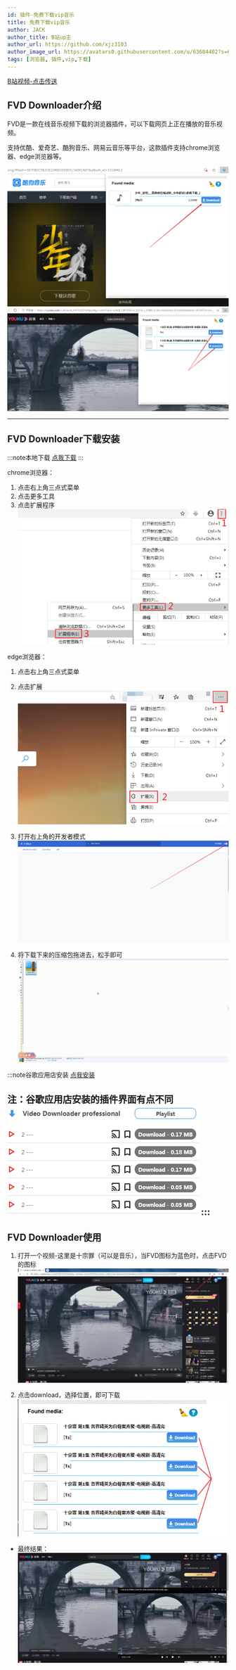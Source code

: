 ```yaml
---
id: 插件-免费下载vip音乐
title: 免费下载vip音乐
author: JACK
author_title: B站up主
author_url: https://github.com/xjz3103
author_image_url: https://avatars0.githubusercontent.com/u/63684402?s=60&v=4
tags: [浏览器, 插件,vip,下载]
---
```


[B站视频-点击传送](https://www.bilibili.com/video/BV1JA411b7hR)

## FVD Downloader介绍
FVD是一款在线音乐视频下载的浏览器插件，可以下载网页上正在播放的音乐视频。

支持优酷、爱奇艺、酷狗音乐、网易云音乐等平台，这款插件支持chrome浏览器、edge浏览器等。

![image](../blog/img/blog1/image3.png 'image 1')
![image](../blog/img/blog1/image4.png 'image 2')

---

## FVD Downloader下载安装
:::note本地下载
[点我下载](https://xjz3103.lanzous.com/icdvaqh)
:::

chrome浏览器：
1. 点击右上角三点式菜单
1. 点击更多工具
1. 点击扩展程序
![image](../blog/img/blog1/image5.png 'image 3')

edge浏览器：
1. 点击右上角三点式菜单
1. 点击扩展
![image](../blog/img/blog1/image6.png 'image 4')

1. 打开右上角的开发者模式
![image](../blog/img/blog1/image7.png 'image 5')

1. 将下载下来的压缩包拖进去，松手即可
![image](../blog/img/blog1/image1.gif 'image 6')

:::note谷歌应用店安装
[点我安装](https://chrome.google.com/webstore/detail/video-downloader-professi/eooikgjpbiiaebbbnjbcnmgggekfnhfj/related)

**注：谷歌应用店安装的插件界面有点不同**
![image](../blog/img/blog1/image10.png 'image 7')
:::
---

## FVD Downloader使用
1. 打开一个视频-这里是十宗罪（可以是音乐），当FVD图标为蓝色时，点击FVD的图标
![image](../blog/img/blog1/image2.jpg 'image 8')

1. 点击download，选择位置，即可下载
![image](../blog/img/blog1/image8.png 'image 9')

* 最终结果：
![image](../blog/img/blog1/image9.jpg 'image 10')